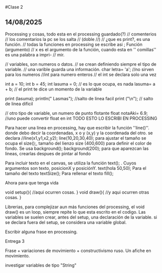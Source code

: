#Clase 2
## 14/08/2025
Processing y cosas, todo esta en el processing guardado(?)
// comenterios 
// los comentarios la pc se los salta
// (doble //) 
// ¿que es print?, es una función. 
// todas la funciones en processing se escribe asi ; Función (argumento)
// x es el argumento de la función, cuando esta en '' comillas'' es una palabra a impri-
// mir. 

// variables, son numeros o datos. 
// se crean definiendo siempre el tipo de variable.
// una varible guarda una información. 
char letra= 'a';
//no sirven para los numeros
//int para numero enteros
// el int se declara solo una vez

int a = 10; 
int b = 45;
int lasuma = 0; // es lo que ocupa, es nada 
lasuma= a + b; // el print te dice un momento de la variable

print (lasuma);
println(" Lasmas"); //salto de linea facil
print ("\n"); // salto de linea dificil

// otro tipo de variable, un numero de punto flotante
float notaAki= 6.9;
//uno puede convertir float en int
TODO ESTO LO ESCRIBI EN PROCESSING

Para hacer una linea en processing, hay que escribir la función ''line()''. donde debo decir la coordenadas, x o y (x,y) y la coordenada del otro. 
se declara //line(x1,y1,x2,y2);
line(10,20,30,40);
para ajustar el tamaño se ocupa el size();, tamaño del lienzo
size (400,600)
para definir el color de fondo. Se usa background();
background(200);
para que aparezcan las lineas, crearlas despues de pintar al fondo

Para incluir texto en el canvas, se utiliza la función text(); . Cuyos argumentos son texto, posicionX y posiciónY.
text(hola 50,50); 
Para el tamaño del texto textSize();
Para rellenar el texto fill();

Ahora para que tenga vida 

void setup(){
//aqui ocurren cosas. 
}
void draw(){
//y aqui ocurren otras cosas. 
}

Librerias, para complejizar aun más funciones del processing, el void draw() es un loop, siempre repite lo que esta escrito en el codigo. 
Las variables se suelen crear, antes del setup, una declaración de la variable. si se declara fuera del setup, se considera una variable global. 

Escribir alguna frase en processing. 

Entrega 3

Frase + variaciones de movimiento + constructivismo ruso. Un afiche en movimiento. 

investigar variables de tipo "String"





